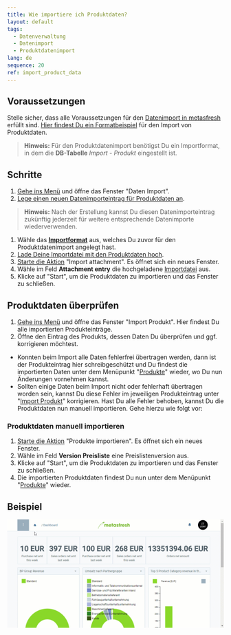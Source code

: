 ```yaml
---
title: Wie importiere ich Produktdaten?
layout: default
tags:
  - Datenverwaltung
  - Datenimport
  - Produktdatenimport
lang: de
sequence: 20
ref: import_product_data
---
```


## Voraussetzungen
Stelle sicher, dass alle Voraussetzungen für den [Datenimport in metasfresh](Datenimport_in_metasfresh) erfüllt sind. [Hier findest Du ein Formatbeispiel](Importformat_Beispiel_Produkt) für den Import von Produktdaten.
 >**Hinweis:** Für den Produktdatenimport benötigst Du ein Importformat, in dem die **DB-Tabelle** *Import - Produkt* eingestellt ist.

## Schritte
1. [Gehe ins Menü](Menu) und öffne das Fenster "Daten Import".
1. [Lege einen neuen Datenimporteintrag für Produktdaten an](Neuer_Datensatz_Fenster_Webui).
 >**Hinweis:** Nach der Erstellung kannst Du diesen Datenimporteintrag zukünftig jederzeit für weitere entsprechende Datenimporte wiederverwenden.

1. Wähle das [**Importformat**](Importformat_anlegen) aus, welches Du zuvor für den Produktdatenimport angelegt hast.
1. [Lade Deine Importdatei mit den Produktdaten hoch](Dateihandling).
1. [Starte die Aktion](AktionStarten) "Import attachment". Es öffnet sich ein neues Fenster.
1. Wähle im Feld **Attachment entry** die hochgeladene [Importdatei](Importdatei_nuetzliche_Hinweise) aus.
1. Klicke auf "Start", um die Produktdaten zu importieren und das Fenster zu schließen.

## Produktdaten überprüfen
1. [Gehe ins Menü](Menu) und öffne das Fenster "Import Produkt". Hier findest Du alle importierten Produkteinträge.
1. Öffne den Eintrag des Produkts, dessen Daten Du überprüfen und ggf. korrigieren möchtest.
 - Konnten beim Import alle Daten fehlerfrei übertragen werden, dann ist der Produkteintrag hier schreibgeschützt und Du findest die importierten Daten unter dem Menüpunkt "[Produkte](Menu)" wieder, wo Du nun Änderungen vornehmen kannst.
 - Sollten einige Daten beim Import nicht oder fehlerhaft übertragen worden sein, kannst Du diese Fehler im jeweiligen Produkteintrag unter "[Import Produkt](Menu)" korrigieren. Hast Du alle Fehler behoben, kannst Du die Produktdaten nun manuell importieren. Gehe hierzu wie folgt vor:

### Produktdaten manuell importieren
1. [Starte die Aktion](AktionStarten) "Produkte importieren". Es öffnet sich ein neues Fenster.
1. Wähle im Feld **Version Preisliste** eine Preislistenversion aus.
1. Klicke auf "Start", um die Produktdaten zu importieren und das Fenster zu schließen.
1. Die importierten Produktdaten findest Du nun unter dem Menüpunkt "[Produkte](Menu)" wieder.

## Beispiel
![](assets/Produktdaten_importieren.gif)
